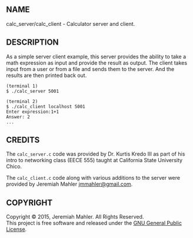 NAME
----

calc_server/calc_client - Calculator server and client.

DESCRIPTION
-----------

As a simple server client example, this server provides the ability
to take a math expression as input and provide the result as output.
The client takes input from a user or from a file and sends them
to the server.  And the results are then printed back out.

    (terminal 1)
    $ ./calc_server 5001

    (terminal 2)
    $ ./calc_client localhost 5001
    Enter expression:1+1
    Answer: 2
    ...

CREDITS
-------

The `calc_server.c` code was provided by Dr. Kurtis Kredo III
as part of his intro to networking class (EECE 555) taught at
California State University Chico.

The `calc_client.c` code along with various additions to the server
were provided by Jeremiah Mahler <jmmahler@gmail.com>.

COPYRIGHT
---------

Copyright &copy; 2015, Jeremiah Mahler.  All Rights Reserved.<br>
This project is free software and released under
the [GNU General Public License][gpl].

 [gpl]: http://www.gnu.org/licenses/gpl.html

